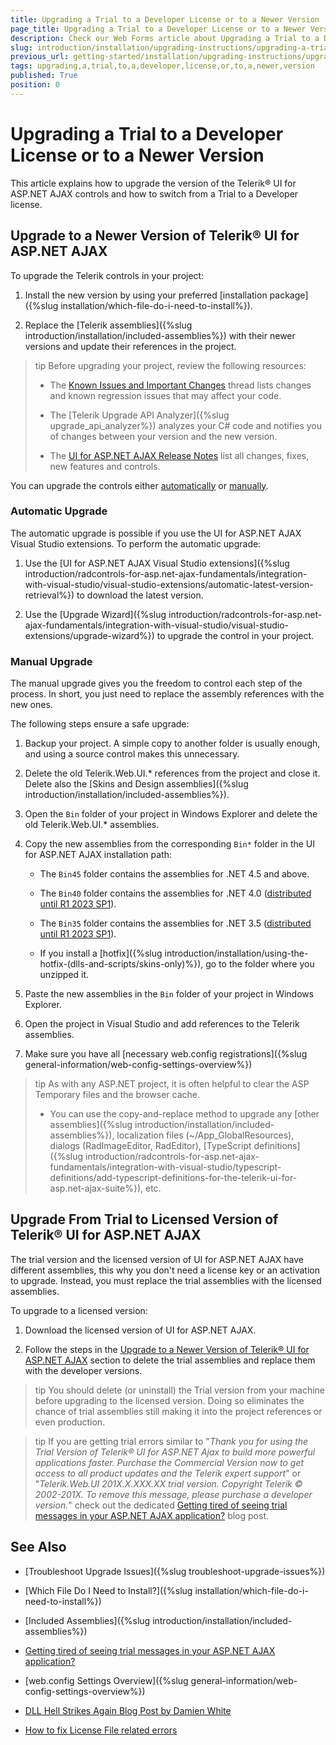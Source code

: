 ```yaml
---
title: Upgrading a Trial to a Developer License or to a Newer Version
page_title: Upgrading a Trial to a Developer License or to a Newer Version
description: Check our Web Forms article about Upgrading a Trial to a Developer License or to a Newer Version.
slug: introduction/installation/upgrading-instructions/upgrading-a-trial-to-a-developer-license-or-to-a-newer-version
previous_url: getting-started/installation/upgrading-instructions/upgrading-a-trial-to-a-developer-license-or-to-a-newer-version
tags: upgrading,a,trial,to,a,developer,license,or,to,a,newer,version
published: True
position: 0
---
```


# Upgrading a Trial to a Developer License or to a Newer Version

This article explains how to upgrade the version of the Telerik® UI for ASP.NET AJAX controls and how to switch from a Trial to a Developer license.

## Upgrade to a Newer Version of Telerik® UI for ASP.NET AJAX

To upgrade the Telerik controls in your project:

1. Install the new version by using your preferred [installation package]({%slug installation/which-file-do-i-need-to-install%}).

1. Replace the [Telerik assemblies]({%slug introduction/installation/included-assemblies%}) with their newer versions and update their references in the project.

>tip Before upgrading your project, review the following resources:
>
> * The [Known Issues and Important Changes](https://www.telerik.com/forums/known-issues-and-important-changes) thread lists changes and known regression issues that may affect your code.
>
> * The [Telerik Upgrade API Analyzer]({%slug upgrade_api_analyzer%}) analyzes your C# code and notifies you of changes between your version and the new version.
>
> * The [UI for ASP.NET AJAX Release Notes](https://www.telerik.com/support/whats-new/aspnet-ajax/release-history) list all changes, fixes, new features and controls.

You can upgrade the controls either [automatically](#automatic-upgrade) or [manually](#manual-upgrade).

### Automatic Upgrade

The automatic upgrade is possible if you use the UI for ASP.NET AJAX Visual Studio extensions. To perform the automatic upgrade:

1. Use the [UI for ASP.NET AJAX Visual Studio extensions]({%slug introduction/radcontrols-for-asp.net-ajax-fundamentals/integration-with-visual-studio/visual-studio-extensions/automatic-latest-version-retrieval%}) to download the latest version.

1. Use the [Upgrade Wizard]({%slug introduction/radcontrols-for-asp.net-ajax-fundamentals/integration-with-visual-studio/visual-studio-extensions/upgrade-wizard%}) to upgrade the control in your project.

### Manual Upgrade

The manual upgrade gives you the freedom to control each step of the process. In short, you just need to replace the assembly references with the new ones.

The following steps ensure a safe upgrade:

1. Backup your project. A simple copy to another folder is usually enough, and using a source control makes this unnecessary.

1. Delete the old Telerik.Web.UI.* references from the project and close it. Delete also the [Skins and Design assemblies]({%slug introduction/installation/included-assemblies%}).

1. Open the `Bin` folder of your project in Windows Explorer and delete the old Telerik.Web.UI.* assemblies.

1. Copy the new assemblies from the corresponding `Bin*` folder in the UI for ASP.NET AJAX installation path:

   * The `Bin45` folder contains the assemblies for .NET 4.5 and above.

   * The `Bin40` folder contains the assemblies for .NET 4.0 ([distributed until R1 2023 SP1](https://www.telerik.com/support/whats-new/aspnet-ajax/release-history/ui-for-asp-net-ajax-r1-2023-sp1-(version-2023-1-314))).

   * The `Bin35` folder contains the assemblies for .NET 3.5 ([distributed until R1 2023 SP1](https://www.telerik.com/support/whats-new/aspnet-ajax/release-history/ui-for-asp-net-ajax-r1-2023-sp1-(version-2023-1-314))).

   * If you install a [hotfix]({%slug introduction/installation/using-the-hotfix-(dlls-and-scripts/skins-only)%}), go to the folder where you unzipped it.

1. Paste the new assemblies in the `Bin` folder of your project in Windows Explorer.

1. Open the project in Visual Studio and add references to the Telerik assemblies.

1. Make sure you have all [necessary web.config registrations]({%slug general-information/web-config-settings-overview%})

>tip As with any ASP.NET project, it is often helpful to clear the ASP Temporary files and the browser cache.
>
> * You can use the copy-and-replace method to upgrade any [other assemblies]({%slug introduction/installation/included-assemblies%}), localization files (~/App_GlobalResources), dialogs (RadImageEditor, RadEditor), [TypeScript definitions]({%slug introduction/radcontrols-for-asp.net-ajax-fundamentals/integration-with-visual-studio/typescript-definitions/add-typescript-definitions-for-the-telerik-ui-for-asp.net-ajax-suite%}), etc.

## Upgrade From Trial to Licensed Version of Telerik® UI for ASP.NET AJAX

The trial version and the licensed version of UI for ASP.NET AJAX have different assemblies, this why you don't need a license key or an activation to upgrade. Instead, you must replace the trial assemblies with the licensed assemblies.

To upgrade to a licensed version:

1. Download the licensed version of UI for ASP.NET AJAX.

1. Follow the steps in the [Upgrade to a Newer Version of Telerik® UI for ASP.NET AJAX](#upgrade-to-a-newer-version-of-telerik-ui-for-aspnet-ajax) section to delete the trial assemblies and replace them with the developer versions.

>tip You should delete (or uninstall) the Trial version from your machine before upgrading to the licensed version. Doing so eliminates the chance of trial assemblies still making it into the project references or even production.

>tip If you are getting trial errors similar to "*Thank you for using the Trial Version of Telerik® UI for ASP.NET Ajax to build more powerful applications faster. Purchase the Commercial Version now to get access to all product updates and the Telerik expert support*" 
or "*Telerik.Web.UI 201X.X.XXX.XX trial version. Copyright Telerik © 2002-201X. To remove this message, please purchase a developer version.*" check out the dedicated [Getting tired of seeing trial messages in your ASP.NET AJAX application?](https://www.telerik.com/blogs/getting-tired-of-seeing-trial-messages-in-your-asp-net-ajax-application) blog post.

## See Also

 * [Troubleshoot Upgrade Issues]({%slug troubleshoot-upgrade-issues%})

 * [Which File Do I Need to Install?]({%slug installation/which-file-do-i-need-to-install%})

 * [Included Assemblies]({%slug introduction/installation/included-assemblies%})
 
 * [Getting tired of seeing trial messages in your ASP.NET AJAX application?](https://www.telerik.com/blogs/getting-tired-of-seeing-trial-messages-in-your-asp-net-ajax-application)

 * [web.config Settings Overview]({%slug general-information/web-config-settings-overview%})

 * [DLL Hell Strikes Again Blog Post by Damien White](http://blogs.visoftinc.com/2014/08/10/dll-hell-strikes-again/)
 
 * [How to fix License File related errors](https://www.telerik.com/support/kb/aspnet-ajax/details/how-to-fix-license-file-related-errors)
